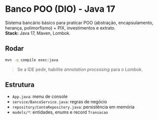 # Banco POO (DIO) - Java 17

Sistema bancário básico para praticar POO (abstração, encapsulamento, herança, polimorfismo) + PIX, investimentos e extrato.  
**Stack:** Java 17, Maven, Lombok.

## Rodar
```bash
mvn -q compile exec:java
```
> Se a IDE pedir, habilite *annotation processing* para o Lombok.

## Estrutura
- `App.java`: menu de console
- `service/BancoService.java`: regras de negócio
- `repository/ContaRepository.java`: persistência em memória
- `models/*`: entidades, enums e record `Transacao`
